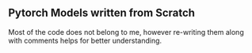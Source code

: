 ## Pytorch Models written from Scratch

Most of the code does not belong to me, however re-writing them along with comments helps for better understanding.